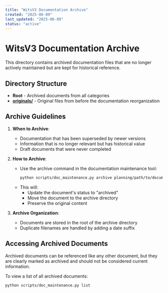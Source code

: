 ```yaml
---
title: "WitsV3 Documentation Archive"
created: "2025-06-09"
last_updated: "2025-06-09"
status: "active"
---
```


# WitsV3 Documentation Archive

This directory contains archived documentation files that are no longer actively maintained but are kept for historical reference.

## Directory Structure

- **Root** - Archived documents from all categories
- **[originals/](originals/)** - Original files from before the documentation reorganization

## Archive Guidelines

1. **When to Archive**:

   - Documentation that has been superseded by newer versions
   - Information that is no longer relevant but has historical value
   - Draft documents that were never completed

2. **How to Archive**:

   - Use the archive command in the documentation maintenance tool:
     ```bash
     python scripts/doc_maintenance.py archive planning/path/to/document.md
     ```
   - This will:
     - Update the document's status to "archived"
     - Move the document to the archive directory
     - Preserve the original content

3. **Archive Organization**:
   - Documents are stored in the root of the archive directory
   - Duplicate filenames are handled by adding a date suffix

## Accessing Archived Documents

Archived documents can be referenced like any other document, but they are clearly marked as archived and should not be considered current information.

To view a list of all archived documents:

```bash
python scripts/doc_maintenance.py list
```

